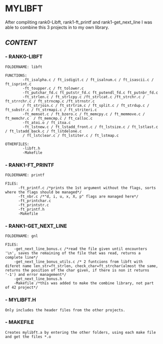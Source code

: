 # **MYLIBFT**

After compliting rank0-Libft, rank1-ft_printf and rank1-get_next_line I was able to combine this 3 projects in to my own library. 

## **_CONTENT_**

### - **RANK0-LIBFT**

    FOLDERNAME: libft
    
    FUNCTIONS:
            -ft_isalpha.c / ft_isdigit.c / ft_isalnum.c / ft_isascii.c / ft_isprint.c
            -ft_toupper.c / ft_tolower.c
            -ft_putchar_fd.c ft_putstr_fd.c ft_putendl_fd.c ft_putnbr_fd.c
            -ft_strlen.c / ft_strlcpy.c /ft_strlcat.c /ft_strchr.c / ft_strrchr.c / ft_strncmp.c /ft_strnstr.c 
            / ft_strjoin.c / ft_strtrim.c / ft_split.c / ft_strdup.c / ft_substr.c / ft_strmapi.c / ft_striteri.c 
            -ft_memset.c / ft_bzero.c / ft_memcpy.c / ft_memmove.c / ft_memchr.c  / ft_memcmp.c / ft_calloc.c 
            -ft_atoi.o / ft_itoa.c
            -ft_lstnew.c / ft_lstadd_front.c / ft_lstsize.c / ft_lstlast.c / ft_lstadd_back.c / ft_lstdelone.c 
            / ft_lstclear.c / ft_lstiter.c / ft_lstmap.c
    
    OTHERFILES:
            -libft.h
            -Makefile
            
### - **RANK1-FT_PRINTF**

    FOLDERNAME: printf
    
    FILES:
          -ft_printf.c /*prints the 1st argument without the flags, sorts where the flags should be managed*/
          -ft_nbr.c /*"d, i, u, x, X, p" flags are managed here*/
          -ft_printchar.c
          -ft_printstr.c
          -ft_printf.h
          -Makefile
          
### - **RANK1-GET_NEXT_LINE**

    FOLDERNAME: gnl
    
    FILES:
        -get_next_line_bonus.c /*read the file given until encounters '\n', saves the remaining of the file that was read, returns a complete line*/
        -get_next_line_bonus_utils.c /* 2 funtcions from libft with diferet name len_str=ft_strlen, check_char=ft_strchar(almost the same, returns the position of the char given, if there is non it returns '-1') and error management*/
        -get_next_line_bonus.h
        -Makefile /*this was added to make the combine library, not part of 42 project*/
        
### - **MYLIBFT.H**

    Only includes the header files from the other projects.
    
### - **MAKEFILE**

    Creates mylibft.a by entering the other folders, using each make file and get the files *.o
